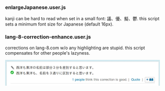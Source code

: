 ### enlargeJapanese.user.js
kanji can be hard to read when set in a small font: 議、優、擬、鬱. this script sets a minimum font size for Japanese (default 16px).

### lang-8-correction-enhance.user.js
corrections on lang-8.com w/o any highlighting are stupid. this script compensates for other people's lazyness.

![](https://github.com/IllDepence/userscripts/blob/master/img/lang-8-correction-enhance.gif "lang-8-correction-enhance.gif")
